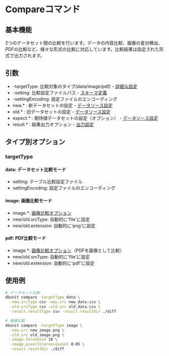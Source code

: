 # Compareコマンド

## 基本機能
2つのデータセット間の比較を行います。データの内容比較、画像の差分検出、PDFの比較など、様々な形式の比較に対応しています。比較結果は指定された形式で出力されます。

## 引数
* -targetType: 比較対象のタイプ(data/image/pdf) - [詳細な設定](#targettype)
* -setting: 比較設定ファイルパス - [スキーマ定義](../json/settings/01-structure.md)
* -settingEncoding: 設定ファイルのエンコーディング
* new.* : 新データセットの設定 - [データソース設定](../options/02-data-source.md)
* old.* : 旧データセットの設定 - [データソース設定](../options/02-data-source.md)
* expect.* : 期待値データセットの設定（オプション） - [データソース設定](../options/02-data-source.md)
* result.* : 結果出力オプション - [出力設定](../options/03-output.md)

## タイプ別オプション
### targetType

#### data: データセット比較モード
* setting: テーブル比較設定ファイル
* settingEncoding: 設定ファイルのエンコーディング

#### image: 画像比較モード
* image.*: [画像比較オプション](../options/06-image.md)
* new/old.srcType: 自動的に'file'に設定
* new/old.extension: 自動的に'png'に設定

#### pdf: PDF比較モード
* image.*: [画像比較オプション](../options/06-image.md)（PDFを画像として比較）
* new/old.srcType: 自動的に'file'に設定
* new/old.extension: 自動的に'pdf'に設定

## 使用例
```bash
# データセット比較
dbunit compare -targetType data \
  -new.srcType csv -new.src new_data.csv \
  -old.srcType csv -old.src old_data.csv \
  -result.resultType csv -result.resultDir ./diff

# 画像比較
dbunit compare -targetType image \
  -new.src new_image.png \
  -old.src old_image.png \
  -image.threshold 10 \
  -image.pixelToleranceLevel 0.05 \
  -result.resultDir ./diff